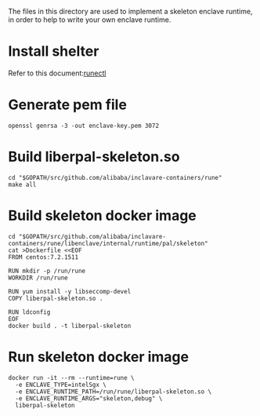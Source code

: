 The files in this directory are used to implement a skeleton enclave runtime,
in order to help to write your own enclave runtime.

# Install shelter
Refer to this document:[runectl](https://github.com/alibaba/inclavare-containers/tree/master/runectl)

# Generate pem file
```shell
openssl genrsa -3 -out enclave-key.pem 3072
```

# Build liberpal-skeleton.so
```shell
cd "$GOPATH/src/github.com/alibaba/inclavare-containers/rune"
make all
```

# Build skeleton docker image
```shell
cd "$GOPATH/src/github.com/alibaba/inclavare-containers/rune/libenclave/internal/runtime/pal/skeleton"
cat >Dockerfile <<EOF
FROM centos:7.2.1511

RUN mkdir -p /run/rune
WORKDIR /run/rune

RUN yum install -y libseccomp-devel
COPY liberpal-skeleton.so .

RUN ldconfig
EOF
docker build . -t liberpal-skeleton
```

# Run skeleton docker image
```shell
docker run -it --rm --runtime=rune \
  -e ENCLAVE_TYPE=intelSgx \
  -e ENCLAVE_RUNTIME_PATH=/run/rune/liberpal-skeleton.so \
  -e ENCLAVE_RUNTIME_ARGS="skeleton,debug" \
  liberpal-skeleton
```

